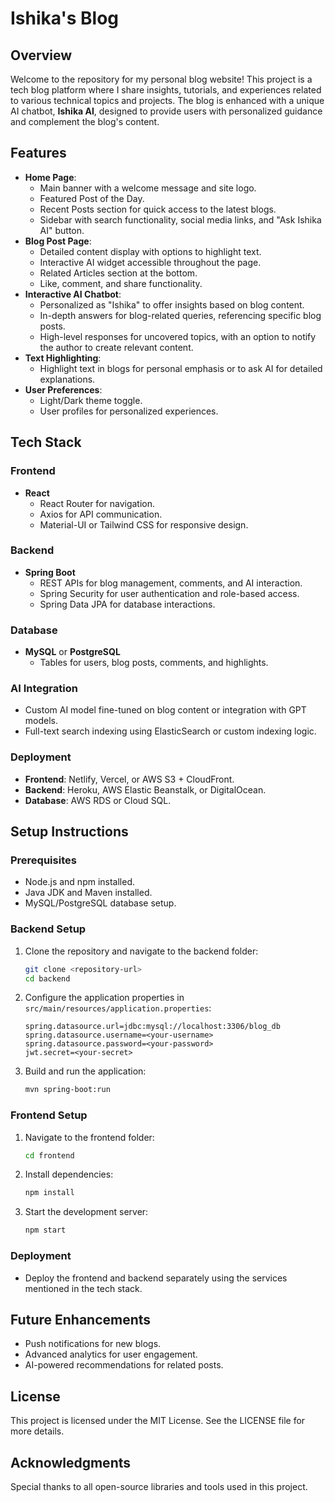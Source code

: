 # Ishika's Blog

## Overview
Welcome to the repository for my personal blog website! This project is a tech blog platform where I share insights, tutorials, and experiences related to various technical topics and projects. The blog is enhanced with a unique AI chatbot, **Ishika AI**, designed to provide users with personalized guidance and complement the blog's content.

## Features
- **Home Page**:
  - Main banner with a welcome message and site logo.
  - Featured Post of the Day.
  - Recent Posts section for quick access to the latest blogs.
  - Sidebar with search functionality, social media links, and "Ask Ishika AI" button.
- **Blog Post Page**:
  - Detailed content display with options to highlight text.
  - Interactive AI widget accessible throughout the page.
  - Related Articles section at the bottom.
  - Like, comment, and share functionality.
- **Interactive AI Chatbot**:
  - Personalized as "Ishika" to offer insights based on blog content.
  - In-depth answers for blog-related queries, referencing specific blog posts.
  - High-level responses for uncovered topics, with an option to notify the author to create relevant content.
- **Text Highlighting**:
  - Highlight text in blogs for personal emphasis or to ask AI for detailed explanations.
- **User Preferences**:
  - Light/Dark theme toggle.
  - User profiles for personalized experiences.

## Tech Stack
### Frontend
- **React**
  - React Router for navigation.
  - Axios for API communication.
  - Material-UI or Tailwind CSS for responsive design.

### Backend
- **Spring Boot**
  - REST APIs for blog management, comments, and AI interaction.
  - Spring Security for user authentication and role-based access.
  - Spring Data JPA for database interactions.

### Database
- **MySQL** or **PostgreSQL**
  - Tables for users, blog posts, comments, and highlights.

### AI Integration
- Custom AI model fine-tuned on blog content or integration with GPT models.
- Full-text search indexing using ElasticSearch or custom indexing logic.

### Deployment
- **Frontend**: Netlify, Vercel, or AWS S3 + CloudFront.
- **Backend**: Heroku, AWS Elastic Beanstalk, or DigitalOcean.
- **Database**: AWS RDS or Cloud SQL.

## Setup Instructions
### Prerequisites
- Node.js and npm installed.
- Java JDK and Maven installed.
- MySQL/PostgreSQL database setup.

### Backend Setup
1. Clone the repository and navigate to the backend folder:
   ```bash
   git clone <repository-url>
   cd backend
   ```
2. Configure the application properties in `src/main/resources/application.properties`:
   ```properties
   spring.datasource.url=jdbc:mysql://localhost:3306/blog_db
   spring.datasource.username=<your-username>
   spring.datasource.password=<your-password>
   jwt.secret=<your-secret>
   ```
3. Build and run the application:
   ```bash
   mvn spring-boot:run
   ```

### Frontend Setup
1. Navigate to the frontend folder:
   ```bash
   cd frontend
   ```
2. Install dependencies:
   ```bash
   npm install
   ```
3. Start the development server:
   ```bash
   npm start
   ```

### Deployment
- Deploy the frontend and backend separately using the services mentioned in the tech stack.

## Future Enhancements
- Push notifications for new blogs.
- Advanced analytics for user engagement.
- AI-powered recommendations for related posts.

## License
This project is licensed under the MIT License. See the LICENSE file for more details.

## Acknowledgments
Special thanks to all open-source libraries and tools used in this project.
